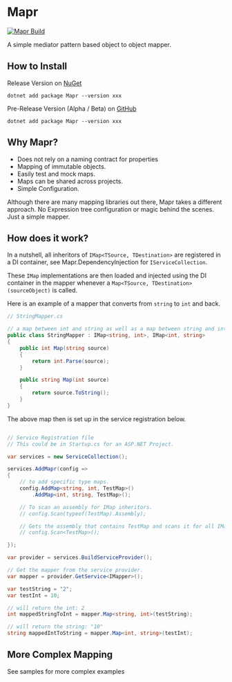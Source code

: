 # Mapr

[![Mapr Build](https://github.com/rena0157/mapr/actions/workflows/build.yml/badge.svg)](https://github.com/rena0157/mapr/actions/workflows/build.yml)

A simple mediator pattern based object to object mapper.

## How to Install

Release Version on [NuGet](https://www.nuget.org/packages/Mapr/)
```
dotnet add package Mapr --version xxx
```

Pre-Release Version (Alpha / Beta) on [GitHub](https://github.com/rena0157/mapr/packages/)
```
dotnet add package Mapr --version xxx
```

## Why Mapr?

- Does not rely on a naming contract for properties
- Mapping of immutable objects.
- Easily test and mock maps.
- Maps can be shared across projects.
- Simple Configuration.

Although there are many mapping libraries out there, Mapr takes a different approach. 
No Expression tree configuration or magic behind the scenes. Just a simple mapper.

## How does it work?

In a nutshell, all inheritors of `IMap<TSource, TDestination>` are registered in a DI container, 
see Mapr.DependencyInjection for `IServiceCollection`.

These `IMap` implementations are then loaded and injected using the DI container in the mapper whenever a 
`Map<TSource, TDestination>(sourceObject)` is called.

Here is an example of a mapper that converts from `string` to `int` and back.

```cs
// StringMapper.cs

// a map between int and string as well as a map between string and int.
public class StringMapper : IMap<string, int>, IMap<int, string>
{
    public int Map(string source)
    {
        return int.Parse(source);
    }

    public string Map(int source)
    {
        return source.ToString();
    }
}

```

The above map then is set up in the service registration below.

```cs

// Service Registration file
// This could be in Startup.cs for an ASP.NET Project.

var services = new ServiceCollection();

services.AddMapr(config =>
{
    // to add specific type maps.
    config.AddMap<string, int, TestMap>()
        .AddMap<int, string, TestMap>();

    // To scan an assembly for IMap inheritors.
    // config.Scan(typeof(TestMap).Assembly);

    // Gets the assembly that contains TestMap and scans it for all IMap inheritors
    // config.Scan<TestMap>();

});

var provider = services.BuildServiceProvider();

// Get the mapper from the service provider.
var mapper = provider.GetService<IMapper>();

var testString = "2";
var testInt = 10;

// will return the int: 2
int mappedStringToInt = mapper.Map<string, int>(testString);

// will return the string: "10"
string mappedIntToString = mapper.Map<int, string>(testInt);

```

## More Complex Mapping

See samples for more complex examples
